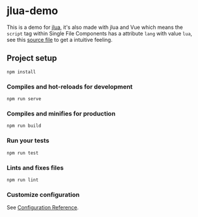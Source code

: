 # jlua-demo

This is a demo for [jlua](https://github.com/hsiaosiyuan0/jlua), it's also made with jlua and Vue which means the `script` tag within Single File Components has a attribute `lang` with value `lua`, see this [source file](/src/views/AST.vue) to get a intuitive feeling.

## Project setup
```
npm install
```

### Compiles and hot-reloads for development
```
npm run serve
```

### Compiles and minifies for production
```
npm run build
```

### Run your tests
```
npm run test
```

### Lints and fixes files
```
npm run lint
```

### Customize configuration
See [Configuration Reference](https://cli.vuejs.org/config/).
